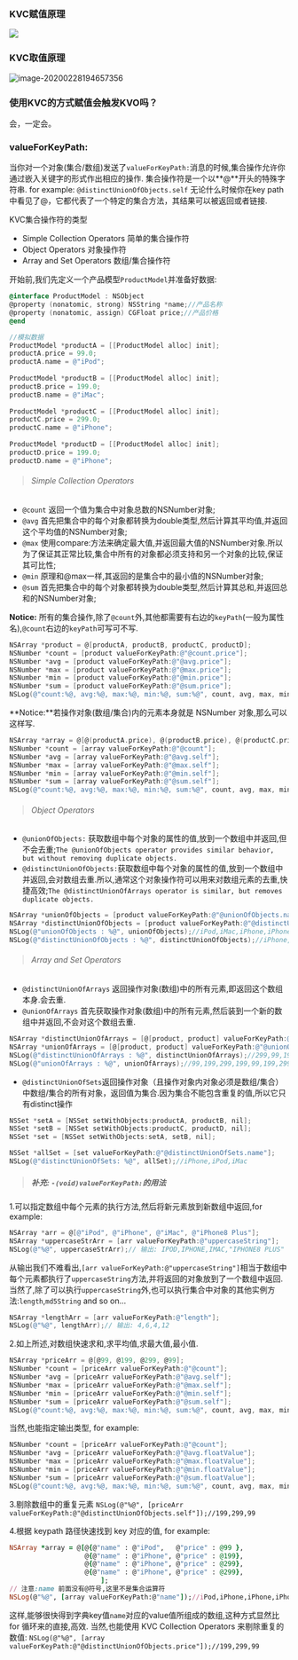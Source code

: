 ### KVC赋值原理

![](/Users/momo/Documents/Knowledge/ImageFolder/2-6-1.png)

### KVC取值原理

![image-20200228194657356](/Users/momo/Documents/Knowledge/ImageFolder/2-6-2.png)

### 使用KVC的方式赋值会触发KVO吗？

会，一定会。

### valueForKeyPath:

当你对一个对象(集合/数组)发送了`valueForKeyPath:`消息的时候,集合操作允许你通过嵌入关键字的形式作出相应的操作. 集合操作符是一个以**@**开头的特殊字符串. for example: `@distinctUnionOfObjects.self` 无论什么时候你在key path中看见了@，它都代表了一个特定的集合方法，其结果可以被返回或者链接.

KVC集合操作符的类型

- Simple Collection Operators 简单的集合操作符
- Object Operators 对象操作符
- Array and Set Operators 数组/集合操作符

开始前,我们先定义一个产品模型`ProductModel`并准备好数据:

```objectivec
@interface ProductModel : NSObject
@property (nonatomic, strong) NSString *name;//产品名称
@property (nonatomic, assign) CGFloat price;//产品价格
@end

//模拟数据
ProductModel *productA = [[ProductModel alloc] init];
productA.price = 99.0;
productA.name = @"iPod";
    
ProductModel *productB = [[ProductModel alloc] init];
productB.price = 199.0;
productB.name = @"iMac";
    
ProductModel *productC = [[ProductModel alloc] init];
productC.price = 299.0;
productC.name = @"iPhone";
    
ProductModel *productD = [[ProductModel alloc] init];
productD.price = 199.0;
productD.name = @"iPhone";
```

> ###### Simple Collection Operators

- `@count` 返回一个值为集合中对象总数的NSNumber对象;
- `@avg` 首先把集合中的每个对象都转换为double类型,然后计算其平均值,并返回这个平均值的NSNumber对象;
- `@max` 使用compare:方法来确定最大值,并返回最大值的NSNumber对象.所以为了保证其正常比较,集合中所有的对象都必须支持和另一个对象的比较,保证其可比性;
- `@min` 原理和@max一样,其返回的是集合中的最小值的NSNumber对象;
- `@sum` 首先把集合中的每个对象都转换为double类型,然后计算其总和,并返回总和的NSNumber对象;

**Notice:** 所有的集合操作,除了`@count`外,其他都需要有右边的`keyPath`(一般为属性名),`@count`右边的`keyPath`可写可不写.



```objectivec
NSArray *product = @[productA, productB, productC, productD];
NSNumber *count = [product valueForKeyPath:@"@count.price"];
NSNumber *avg = [product valueForKeyPath:@"@avg.price"];
NSNumber *max = [product valueForKeyPath:@"@max.price"];
NSNumber *min = [product valueForKeyPath:@"@min.price"];
NSNumber *sum = [product valueForKeyPath:@"@sum.price"];
NSLog(@"count:%@, avg:%@, max:%@, min:%@, sum:%@", count, avg, max, min, sum); // count:4, avg:199, max:299, min:99, sum:796
```

**Notice:**若操作对象(数组/集合)内的元素本身就是 NSNumber 对象,那么可以这样写.



```objectivec
NSArray *array = @[@(productA.price), @(productB.price), @(productC.price), @(productD.price)];
NSNumber *count = [array valueForKeyPath:@"@count"];
NSNumber *avg = [array valueForKeyPath:@"@avg.self"];
NSNumber *max = [array valueForKeyPath:@"@max.self"];
NSNumber *min = [array valueForKeyPath:@"@min.self"];
NSNumber *sum = [array valueForKeyPath:@"@sum.self"];
NSLog(@"count:%@, avg:%@, max:%@, min:%@, sum:%@", count, avg, max, min, sum);//count:4, avg:199, max:299, min:99, sum:796
```

> ###### Object Operators

- `@unionOfObjects:` 获取数组中每个对象的属性的值,放到一个数组中并返回,但不会去重;`The @unionOfObjects operator provides similar behavior, but without removing duplicate objects.`
- `@distinctUnionOfObjects:`获取数组中每个对象的属性的值,放到一个数组中并返回,会对数组去重.所以,通常这个对象操作符可以用来对数组元素的去重,快捷高效;`The @distinctUnionOfArrays operator is similar, but removes duplicate objects.`



```objectivec
NSArray *unionOfObjects = [product valueForKeyPath:@"@unionOfObjects.name"];
NSArray *distinctUnionOfObjects = [product valueForKeyPath:@"@distinctUnionOfObjects.name"];
NSLog(@"unionOfObjects : %@", unionOfObjects);//iPod,iMac,iPhone,iPhone
NSLog(@"distinctUnionOfObjects : %@", distinctUnionOfObjects);//iPhone,iPod,iMac
```

> ###### Array and Set Operators

- `@distinctUnionOfArrays` 返回操作对象(数组)中的所有元素,即返回这个数组本身.会去重.
- `@unionOfArrays` 首先获取操作对象(数组)中的所有元素,然后装到一个新的数组中并返回,不会对这个数组去重.



```objectivec
NSArray *distinctUnionOfArrays = [@[product, product] valueForKeyPath:@"@distinctUnionOfArrays.price"];
NSArray *unionOfArrays = [@[product, product] valueForKeyPath:@"@unionOfArrays.price"];
NSLog(@"distinctUnionOfArrays : %@", distinctUnionOfArrays);//299,99,199
NSLog(@"unionOfArrays : %@", unionOfArrays);//99,199,299,199,99,199,299,199
```

- `@distinctUnionOfSets`返回操作对象（且操作对象内对象必须是数组/集合）中数组/集合的所有对象，返回值为集合.因为集合不能包含重复的值,所以它只有distinct操作



```objectivec
NSSet *setA = [NSSet setWithObjects:productA, productB, nil];
NSSet *setB = [NSSet setWithObjects:productC, productD, nil];
NSSet *set = [NSSet setWithObjects:setA, setB, nil];

NSSet *allSet = [set valueForKeyPath:@"@distinctUnionOfSets.name"];
NSLog(@"distinctUnionOfSets: %@", allSet);//iPhone,iPod,iMac
```

> ##### 补充: `-(void)valueForKeyPath:`的用法

1.可以指定数组中每个元素的执行方法,然后将新元素放到新数组中返回,for example:



```objectivec
NSArray *arr = @[@"iPod", @"iPhone", @"iMac", @"iPhone8 Plus"];
NSArray *uppercaseStrArr = [arr valueForKeyPath:@"uppercaseString"];
NSLog(@"%@", uppercaseStrArr);// 输出: IPOD,IPHONE,IMAC,"IPHONE8 PLUS"
```

从输出我们不难看出,`[arr valueForKeyPath:@"uppercaseString"]`相当于数组中每个元素都执行了`uppercaseString`方法,并将返回的对象放到了一个数组中返回.当然了,除了可以执行`uppercaseString`外,也可以执行集合中对象的其他实例方法:`length`,`md5String` and so on...



```objectivec
NSArray *lengthArr = [arr valueForKeyPath:@"length"];
NSLog(@"%@", lengthArr);// 输出: 4,6,4,12
```

2.如上所述,对数组快速求和,求平均值,求最大值,最小值.



```objectivec
NSArray *priceArr = @[@99, @199, @299, @99];
NSNumber *count = [priceArr valueForKeyPath:@"@count"];
NSNumber *avg = [priceArr valueForKeyPath:@"@avg.self"];
NSNumber *max = [priceArr valueForKeyPath:@"@max.self"];
NSNumber *min = [priceArr valueForKeyPath:@"@min.self"];
NSNumber *sum = [priceArr valueForKeyPath:@"@sum.self"];
NSLog(@"count:%@, avg:%@, max:%@, min:%@, sum:%@", count, avg, max, min, sum);//count:4, avg:174, max:299, min:99, sum:696
```

当然,也能指定输出类型, for example:



```objectivec
NSNumber *count = [priceArr valueForKeyPath:@"@count"];
NSNumber *avg = [priceArr valueForKeyPath:@"@avg.floatValue"];
NSNumber *max = [priceArr valueForKeyPath:@"@max.floatValue"];
NSNumber *min = [priceArr valueForKeyPath:@"@min.floatValue"];
NSNumber *sum = [priceArr valueForKeyPath:@"@sum.floatValue"];
NSLog(@"count:%@, avg:%@, max:%@, min:%@, sum:%@", count, avg, max, min, sum);//count:4, avg:174, max:299, min:99, sum:696
```

3.剔除数组中的重复元素
 `NSLog(@"%@", [priceArr valueForKeyPath:@"@distinctUnionOfObjects.self"]);//199,299,99`

4.根据 keypath 路径快速找到 key 对应的值, for example:

```ruby
NSArray *array = @[@{@"name" : @"iPod",   @"price" : @99 },
                   @{@"name" : @"iPhone", @"price" : @199},
                   @{@"name" : @"iPhone", @"price" : @299},
                   @{@"name" : @"iPhone", @"price" : @299},
                       ];
// 注意:name 前面没有@符号,这里不是集合运算符
NSLog(@"%@", [array valueForKeyPath:@"name"]);//iPod,iPhone,iPhone,iPhone
```

这样,能够很快得到字典key值`name`对应的value值所组成的数组,这种方式显然比 for 循环来的直接,高效.
当然,也能使用 KVC Collection Operators 来剔除重复的数值:
 `NSLog(@"%@", [array valueForKeyPath:@"@distinctUnionOfObjects.price"]);//199,299,99`